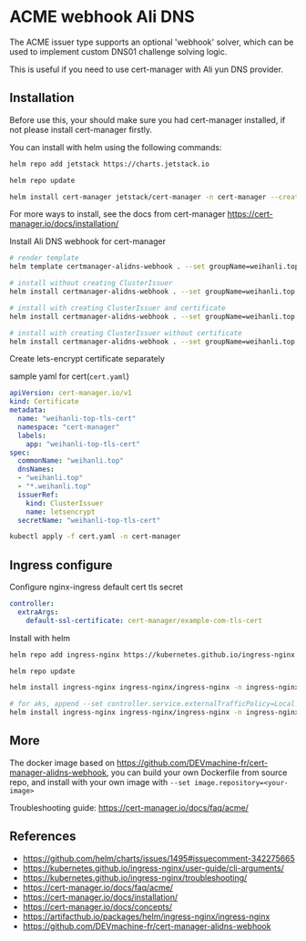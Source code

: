 # ACME webhook Ali DNS

The ACME issuer type supports an optional 'webhook' solver, which can be used
to implement custom DNS01 challenge solving logic.

This is useful if you need to use cert-manager with Ali yun DNS provider.

## Installation

Before use this, your should make sure you had cert-manager installed, if not please install cert-manager firstly.

You can install with helm using the following commands:

``` bash
helm repo add jetstack https://charts.jetstack.io

helm repo update

helm install cert-manager jetstack/cert-manager -n cert-manager --create-namespace --set installCRDs=true --version v1.12.2
```

For more ways to install, see the docs from cert-manager <https://cert-manager.io/docs/installation/>

Install Ali DNS webhook for cert-manager

```bash
# render template
helm template certmanager-alidns-webhook . --set groupName=weihanli.top --set issuer.create=true --set issuer.host=weihanli.top --set issuer.email=weihanli@outlook.com --set issuer.secret.accessKeyId=AliAccessKeyId --set issuer.secret.accessKeySecret=AliAccessKeySecret -n cert-manager

# install without creating ClusterIssuer
helm install certmanager-alidns-webhook . --set groupName=weihanli.top -n cert-manager

# install with creating ClusterIssuer and certificate
helm install certmanager-alidns-webhook . --set groupName=weihanli.top --set issuer.create=true --set issuer.host=weihanli.top --set issuer.email=weihanli@outlook.com --set issuer.secret.accessKeyId=AliAccessKeyId --set issuer.secret.accessKeySecret=AliAccessKeySecret -n cert-manager

# install with creating ClusterIssuer without certificate
helm install certmanager-alidns-webhook . --set groupName=weihanli.top --set issuer.create=true --set issuer.host=weihanli.top --set issuer.email=weihanli@outlook.com --set issuer.secret.accessKeyId=AliAccessKeyId --set issuer.secret.accessKeySecret=AliAccessKeySecret --set issuer.createCert=false -n cert-manager
```

Create lets-encrypt certificate separately

sample yaml for cert(`cert.yaml`)

``` yaml
apiVersion: cert-manager.io/v1
kind: Certificate
metadata:
  name: "weihanli-top-tls-cert"
  namespace: "cert-manager"
  labels:
    app: "weihanli-top-tls-cert"
spec:
  commonName: "weihanli.top"
  dnsNames:
  - "weihanli.top"
  - "*.weihanli.top"
  issuerRef:
    kind: ClusterIssuer
    name: letsencrypt
  secretName: "weihanli-top-tls-cert"
```

``` sh
kubectl apply -f cert.yaml -n cert-manager
```

## Ingress configure

Configure nginx-ingress default cert tls secret

``` yaml
controller:
  extraArgs:
    default-ssl-certificate: cert-manager/example-com-tls-cert
```

Install with helm

``` sh
helm repo add ingress-nginx https://kubernetes.github.io/ingress-nginx

helm repo update

helm install ingress-nginx ingress-nginx/ingress-nginx -n ingress-nginx --set controller.extraArgs.default-ssl-certificate=cert-manager/example-com-tls-cert --create-namespace

# for aks, append --set controller.service.externalTrafficPolicy=Local
helm install ingress-nginx ingress-nginx/ingress-nginx -n ingress-nginx --set controller.extraArgs.default-ssl-certificate=cert-manager/weihanli-top-tls-cert --set controller.service.annotations."service\.beta\.kubernetes\.io/azure-load-balancer-health-probe-request-path"=/healthz --create-namespace
```

## More

The docker image based on <https://github.com/DEVmachine-fr/cert-manager-alidns-webhook>, you can build your own Dockerfile from source repo, and install with your own image with `--set image.repository=<your-image>`

Troubleshooting guide: <https://cert-manager.io/docs/faq/acme/>

## References

- <https://github.com/helm/charts/issues/1495#issuecomment-342275665>
- <https://kubernetes.github.io/ingress-nginx/user-guide/cli-arguments/>
- <https://kubernetes.github.io/ingress-nginx/troubleshooting/>
- <https://cert-manager.io/docs/faq/acme/>
- <https://cert-manager.io/docs/installation/>
- <https://cert-manager.io/docs/concepts/>
- <https://artifacthub.io/packages/helm/ingress-nginx/ingress-nginx>
- <https://github.com/DEVmachine-fr/cert-manager-alidns-webhook>
